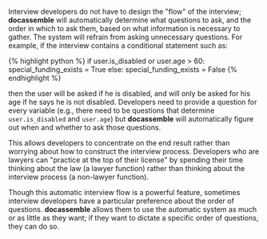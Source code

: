 Interview developers do not have to design the "flow" of the interview;
**docassemble** will automatically determine what questions to ask,
and the order in which to ask them, based on what information is
necessary to gather.  The system will refrain from asking unnecessary
questions.  For example, if the interview contains a conditional
statement such as:

{% highlight python %}
if user.is_disabled or user.age > 60:
  special_funding_exists = True
else:
  special_funding_exists = False
{% endhighlight %}
	  
then the user will be asked if he is disabled, and will only be asked
for his age if he says he is not disabled.  Developers need to provide a
question for every variable (e.g., there need to be questions that
determine `user.is_disabled` and `user.age`) but **docassemble** will
automatically figure out when and whether to ask those questions.

This allows developers to concentrate on the end result rather than
worrying about how to construct the interview process.  Developers who
are lawyers can "practice at the top of their license" by spending
their time thinking about the law (a lawyer function) rather than
thinking about the interview process (a non-lawyer function).

Though this automatic interview flow is a powerful feature, sometimes
interview developers have a particular preference about the order of
questions.  **docassemble** allows them to use the automatic system as
much or as little as they want; if they want to dictate a specific
order of questions, they can do so.
